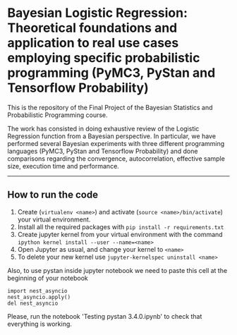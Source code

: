 # Bayesian Logistic Regression: Theoretical foundations and application to real use cases employing specific probabilistic programming (PyMC3, PyStan and Tensorflow Probability)

This is the repository of the Final Project of the Bayesian Statistics and Probabilistic Programming course. 

The work has consisted in doing exhaustive review of the Logistic Regression function from a Bayesian
perspective. In particular, we have performed several Bayesian experiments with three different programming languages (PyMC3, PyStan and Tensorflow Probability) and done comparisons regarding the convergence, autocorrelation, effective sample size, execution time and performance.

-----------

## How to run the code
  1. Create (```virtualenv <name>```) and activate (```source <name>/bin/activate```) your virtual environment. 
  2. Install all the required packages with ```pip install -r requirements.txt```
  3. Create jupyter kernel from your virtual environment with the command ```ipython kernel install --user --name=<name>```
  4. Open Jupyter as usual, and change your kernel to ```<name>```
  5. To delete your new kernel use ```jupyter-kernelspec uninstall <name>```
  
  Also, to use pystan inside jupyter notebook we need to paste this cell at the beginning of your notebook 
  ```
  import nest_asyncio
  nest_asyncio.apply()
  del nest_asyncio
  ```
  Please, run the notebook 'Testing pystan 3.4.0.ipynb' to check that everything is working.

